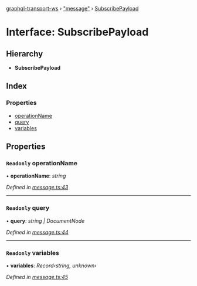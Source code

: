 [graphql-transport-ws](../README.md) › ["message"](../modules/_message_.md) › [SubscribePayload](_message_.subscribepayload.md)

# Interface: SubscribePayload

## Hierarchy

* **SubscribePayload**

## Index

### Properties

* [operationName](_message_.subscribepayload.md#readonly-operationname)
* [query](_message_.subscribepayload.md#readonly-query)
* [variables](_message_.subscribepayload.md#readonly-variables)

## Properties

### `Readonly` operationName

• **operationName**: *string*

*Defined in [message.ts:43](https://github.com/enisdenjo/graphql-transport-ws/blob/cf71465/src/message.ts#L43)*

___

### `Readonly` query

• **query**: *string | DocumentNode*

*Defined in [message.ts:44](https://github.com/enisdenjo/graphql-transport-ws/blob/cf71465/src/message.ts#L44)*

___

### `Readonly` variables

• **variables**: *Record‹string, unknown›*

*Defined in [message.ts:45](https://github.com/enisdenjo/graphql-transport-ws/blob/cf71465/src/message.ts#L45)*
